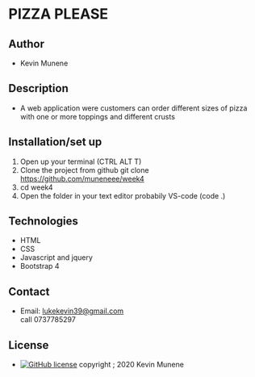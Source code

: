 # PIZZA PLEASE

## Author
- Kevin Munene

## Description
- A web application were customers can order different sizes of pizza with one or more toppings and different crusts

## Installation/set up
1. Open up your terminal (CTRL ALT T)
2. Clone the project from github git clone https://github.com/muneneee/week4
3. cd week4
4. Open the folder in your text editor probabily VS-code (code .)

## Technologies

- HTML
- CSS
- Javascript and jquery
- Bootstrap 4

## Contact
- Email: <a href ="lukekevin39@gmail.com">lukekevin39@gmail.com<br>
call 0737785297

## License
- [![GitHub license](https://img.shields.io/github/license/Naereen/StrapDown.js.svg)](https://github.com/Naereen/StrapDown.js/blob/master/LICENSE)
copyright ; 2020 Kevin Munene
